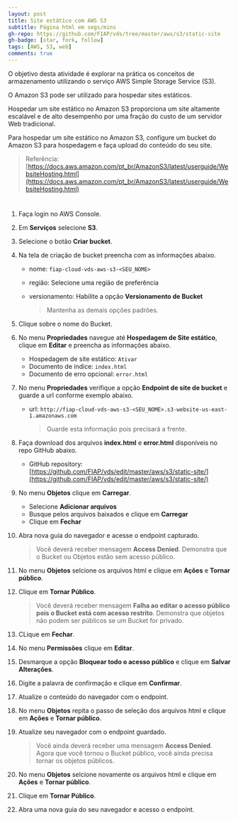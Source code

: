```yaml
---
layout: post
title: Site estático com AWS S3
subtitle: Página html em segs/mins
gh-repo: https://github.com/FIAP/vds/tree/master/aws/s3/static-site
gh-badge: [star, fork, follow]
tags: [AWS, S3, web]
comments: true
---
```

O objetivo desta atividade é explorar na prática os conceitos de armazenamento utilizando o serviço AWS Simple Storage Service (S3). 

O Amazon S3 pode ser utilizado para hospedar sites estáticos.

Hospedar um site estático no Amazon S3 proporciona um site altamente escalável e de alto desempenho por uma fração do custo de um servidor Web tradicional.

Para hospedar um site estático no Amazon S3, configure um bucket do Amazon S3 para hospedagem e faça upload do conteúdo do seu site.

> Referência: [https://docs.aws.amazon.com/pt_br/AmazonS3/latest/userguide/WebsiteHosting.html](https://docs.aws.amazon.com/pt_br/AmazonS3/latest/userguide/WebsiteHosting.html)
#
1. Faça login no AWS Console.

2. Em **Serviços** selecione **S3**.

3. Selecione o botão **Criar bucket**.

4. Na tela de criação de bucket preencha com as informações abaixo.

   - nome: `fiap-cloud-vds-aws-s3-<SEU_NOME>`
   - região: Selecione uma região de preferência
   - versionamento: Habilite a opção **Versionamento de Bucket**

     > Mantenha as demais opções padrões. 

5. Clique sobre o nome do Bucket.

6. No menu **Propriedades** navegue até **Hospedagem de Site estático**, clique em **Editar** e preencha as informações abaixo.

   - Hospedagem de site estático: `Ativar`
   - Documento de índice: `index.html`
   - Documento de erro opcional: `error.html`

7. No menu **Propriedades** verifique a opção **Endpoint de site de bucket** e guarde a url conforme exemplo abaixo.

   - url: `http://fiap-cloud-vds-aws-s3-<SEU_NOME>.s3-website-us-east-1.amazonaws.com`

     > Guarde esta informação pois precisará a frente.

8. Faça download dos arquivos **index.html** e **error.html** disponíveis no repo GitHub abaixo.
 
   - GitHub repository: [https://github.com/FIAP/vds/edit/master/aws/s3/static-site/](https://github.com/FIAP/vds/edit/master/aws/s3/static-site/)

9. No menu **Objetos** clique em **Carregar**.

   - Selecione **Adicionar arquivos**
   - Busque pelos arquivos baixados e clique em **Carregar**
   - Clique em **Fechar**

10. Abra nova guia do navegador e acesse o endpoint capturado.

    > Você deverá receber mensagem **Access Denied**.
    > Demonstra que o Bucket ou Objetos estão sem acesso público. 

11. No menu **Objetos** selcione os arquivos html e clique em **Ações** e **Tornar público**.

12. Clique em **Tornar Público**.

    > Você deverá receber mensagem **Falha ao editar o acesso público pois o Bucket está com acesso restrito**. 
    > Demonstra que objetos não podem ser públicos se um Bucket for privado. 

13. CLique em **Fechar**.

14. No menu **Permissões** clique em **Editar**.

15. Desmarque a opção **Bloquear todo o acesso público** e clique em **Salvar Alterações**.

16. Digite a palavra de confirmação e clique em **Confirmar**.

17. Atualize o conteúdo do navegador com o endpoint.

18. No menu **Objetos** repita o passo de seleção dos arquivos html e clique em **Ações** e **Tornar público**.

19. Atualize seu navegador com o endpoint guardado.

    > Você ainda deverá receber uma mensagem **Access Denied**. 
    > Agora que você tornou o Bucket público, você ainda precisa tornar os objetos públicos. 

20. No menu **Objetos** selcione novamente os arquivos html e clique em **Ações** e **Tornar público**.

21. Clique em **Tornar Público**.

22. Abra uma nova guia do seu navegador e acesso o endpoint.

